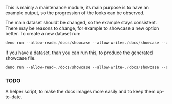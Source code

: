 This is mainly a maintenance module, its main purpose is to have an example output, so the progression of the looks can be observed.

The main dataset shouldt be changed, so the example stays consistent. There may be reasons to change, for example to showcase a new option better.
To create a new dataset run:

```ts
deno run --allow-read=./docs/showcase --allow-write=./docs/showcase --allow-hrtime --unstable .\docs\showcase\showcase_create.ts
```

If you have a dataset, than you can run this, to produce the generated showcase file.

```ts
deno run --allow-read=./docs/showcase --allow-write=./docs/showcase --allow-hrtime --unstable .\docs\showcase\showcase_read.ts
```

### TODO

A helper script, to make the docs images more easily and to keep them up-to-date.
